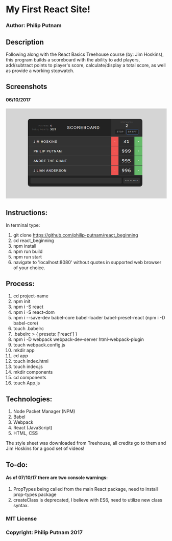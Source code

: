 # My First React Site!

### Author: Philip Putnam

## Description

Following along with the React Basics Treehouse course (by: Jim Hoskins), this program builds a scoreboard with the ability to add players, add/subtract points to player's score, calculate/display a total score, as well as provide a working stopwatch.

## Screenshots

#### 06/10/2017
![alt text](https://github.com/philip-putnam/react_beginning/blob/master/react_scoreboard.png)



## Instructions:

In terminal type:

1. git clone https://github.com/philip-putnam/react_beginning
2. cd react_beginning
3. npm install
4. npm run build
5. npm run start
6. navigate to 'localhost:8080' without quotes in supported web browser of your choice.

## Process:

1. cd project-name
2. npm init
3. npm i -S react
4. npm i -S react-dom
5. npm i --save-dev babel-core babel-loader babel-preset-react (npm i -D babel-core)
6. touch .babelrc
7. .babelrc > { presets: ['react'] }
8. npm i -D webpack webpack-dev-server html-webpack-plugin
9. touch webpack.config.js
10. mkdir app
11. cd app
12. touch index.html
13. touch index.js
14. mkdir components
15. cd components
16. touch App.js

## Technologies:

1. Node Packet Manager (NPM)
2. Babel
3. Webpack
4. React (JavaScript)
5. HTML, CSS

The style sheet was downloaded from Treehouse, all credits go to them and Jim Hoskins for a good set of videos!

## To-do:

#### As of 07/10/17 there are two console warnings:

1. PropTypes being called from the main React package, need to install prop-types package
2. createClass is deprecated, I believe with ES6, need to utilize new class syntax.

### MIT License

### Copyright: Philip Putnam 2017
